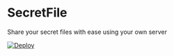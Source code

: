 # SecretFile

Share your secret files with ease using your own server

[![Deploy](https://www.herokucdn.com/deploy/button.svg)](https://heroku.com/deploy?template=https://github.com/andreif/secretfile)
